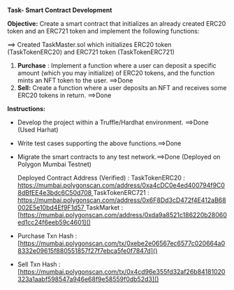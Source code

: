 **Task- Smart Contract Development**

**Objective:** Create a smart contract that initializes an already created ERC20 token and an ERC721 token and implement the following functions:

==> Created TaskMaster.sol which initializes ERC20 token (TaskTokenERC20) and ERC721 token (TaskTokenERC721)

1. **Purchase** : Implement a function where a user can deposit a specific amount (which you may initialize) of ERC20 tokens, and the function mints an NFT token to the user. ==>Done
2. **Sell:** Create a function where a user deposits an NFT and receives some ERC20 tokens in return. ==>Done

**Instructions:**

- Develop the project within a Truffle/Hardhat environment. ==>Done (Used Harhat)
- Write test cases supporting the above functions.==>Done
- Migrate the smart contracts to any test network.==>Done (Deployed on Polygon Mumbai Testnet)

  Deployed Contract Address (Verified) :
  TaskTokenERC20 : [https://mumbai.polygonscan.com/address/0xa4cDC0e4ed400794f9C08dBfEE4e3bdc6C50d708
  ]()TaskTokenERC721 : [https://mumbai.polygonscan.com/address/0x6F8Dd3cD472f4E412aB68002E5e10bd4Ef9F1d57
  ]()TaskMarket : [https://mumbai.polygonscan.com/address/0xda9a8521c186220b28060ed1cc24f6eeb59c4601]()
- Purchase Txn Hash : [https://mumbai.polygonscan.com/tx/0xebe2e06567ec6577c020664a08332e09615f880551857f27f7ebca5fe0f7847d]()
- Sell Txn Hash : [https://mumbai.polygonscan.com/tx/0x4cd96e355fd32af26b84181020323a1aabf598547a946e68f9e58559f0db52d3]()
